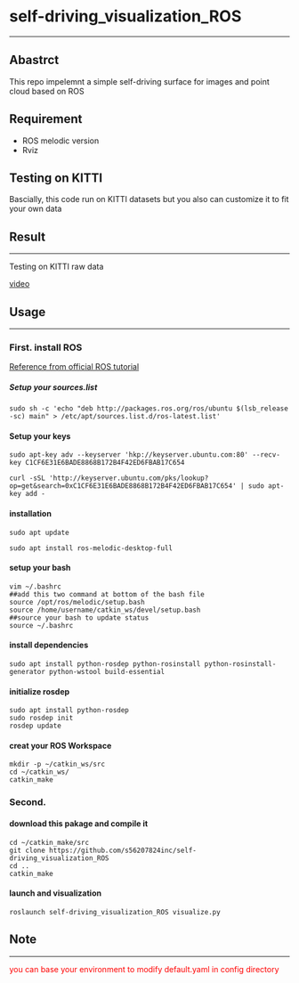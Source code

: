 # self-driving_visualization_ROS

---
## Abastrct
This repo impelemnt a simple self-driving surface for images and point cloud based on ROS 
## Requirement
* ROS melodic version
* Rviz

## Testing on KITTI
Bascially, this code run on KITTI datasets but you also can customize it to fit your own
data
## Result
---
Testing on KITTI raw data

[video](https://youtu.be/WwhYVcieMdo)

## Usage
---

### First. install ROS

[Reference from official ROS tutorial](https://www.ros.org/)

##### Setup your sources.list

```
sudo sh -c 'echo "deb http://packages.ros.org/ros/ubuntu $(lsb_release -sc) main" > /etc/apt/sources.list.d/ros-latest.list'
```
#### Setup your keys

```
sudo apt-key adv --keyserver 'hkp://keyserver.ubuntu.com:80' --recv-key C1CF6E31E6BADE8868B172B4F42ED6FBAB17C654
```
```
curl -sSL 'http://keyserver.ubuntu.com/pks/lookup?op=get&search=0xC1CF6E31E6BADE8868B172B4F42ED6FBAB17C654' | sudo apt-key add -
```
#### installation


```
sudo apt update
```
```
sudo apt install ros-melodic-desktop-full
```
#### setup your bash



```bash=
vim ~/.bashrc
##add this two command at bottom of the bash file
source /opt/ros/melodic/setup.bash
source /home/username/catkin_ws/devel/setup.bash
##source your bash to update status
source ~/.bashrc
```
#### install dependencies
```bash=
sudo apt install python-rosdep python-rosinstall python-rosinstall-generator python-wstool build-essential
```
#### initialize rosdep
```bash=
sudo apt install python-rosdep
sudo rosdep init
rosdep update
```
#### creat your ROS Workspace
```bash=
mkdir -p ~/catkin_ws/src
cd ~/catkin_ws/
catkin_make
```

### Second. 

#### download this pakage and compile it
```bash=
cd ~/catkin_make/src
git clone https://github.com/s56207824inc/self-driving_visualization_ROS
cd ..
catkin_make
```
#### launch and visualization
```bash=
roslaunch self-driving_visualization_ROS visualize.py
```

## Note
---
<font color="#f00">you can base your environment to modify default.yaml in config directory</font>




